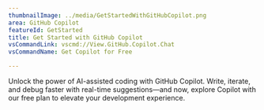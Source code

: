 ```yaml
---
thumbnailImage: ../media/GetStartedWithGitHubCopilot.png
area: GitHub Copilot
featureId: GetStarted
title: Get Started with GitHub Copilot
vsCommandLink: vscmd://View.GitHub.Copilot.Chat
vsCommandName: Get Copilot for Free

---
```



Unlock the power of AI-assisted coding with GitHub Copilot. Write, iterate, and debug faster with real-time suggestions—and now, explore Copilot with our free plan to elevate your development experience.

